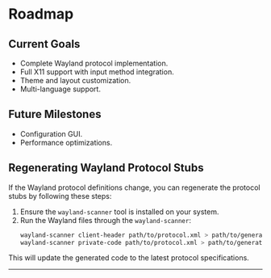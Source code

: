 # Roadmap

## Current Goals

- Complete Wayland protocol implementation.
- Full X11 support with input method integration.
- Theme and layout customization.
- Multi-language support.

## Future Milestones

- Configuration GUI.
- Performance optimizations.

## Regenerating Wayland Protocol Stubs

If the Wayland protocol definitions change, you can regenerate the protocol stubs by following these steps:

1. Ensure the `wayland-scanner` tool is installed on your system.
2. Run the Wayland files through the `wayland-scanner`:
   ```bash
   wayland-scanner client-header path/to/protocol.xml > path/to/generated_protocol.h
   wayland-scanner private-code path/to/protocol.xml > path/to/generated_protocol.c
   ```

This will update the generated code to the latest protocol specifications.

---
